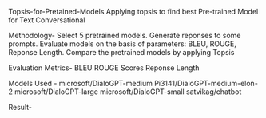 Topsis-for-Pretained-Models
Applying topsis to find best Pre-trained Model for Text Conversational

Methodology-
Select 5 pretrained models.
Generate reponses to some prompts.
Evaluate models on the basis of parameters: BLEU, ROUGE, Reponse Length.
Compare the pretrained models by applying Topsis

Evaluation Metrics-
BLEU
ROUGE Scores
Reponse Length

Models Used -
microsoft/DialoGPT-medium
Pi3141/DialoGPT-medium-elon-2
microsoft/DialoGPT-large
microsoft/DialoGPT-small
satvikag/chatbot

Result-
